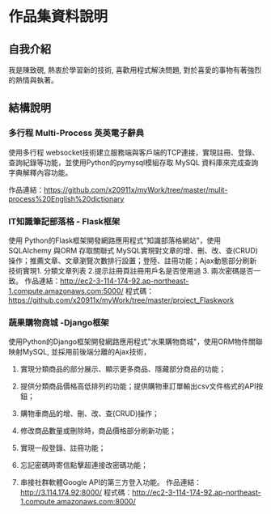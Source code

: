 # 作品集資料說明

## 自我介紹
我是陳致硯, 熱衷於學習新的技術, 喜歡用程式解決問題, 對於喜愛的事物有著強烈的熱情與執著。


## 結構說明

### 多行程 Multi-Process 英英電子辭典
使用多行程 websocket技術建立服務端與客戶端的TCP連接，實現註冊、登錄、查詢紀錄等功能，並使用Python的pymysql模組存取 MySQL 資料庫來完成查詢字典解釋內容功能。

作品連結：https://github.com/x20911x/myWork/tree/master/mulit-process%20English%20dictionary

### IT知識筆記部落格 - Flask框架
使用 Python的Flask框架開發網路應用程式"知識部落格網站"，使用SQLAlchemy 與ORM 存取關聯式 MySQL實現對文章的增、刪、改、查(CRUD)操作；推薦文章、文章瀏覽次數排行設置；登陸、註冊功能；Ajax動態部分刷新技術實現1. 分類文章列表 2.提示註冊頁註冊用戶名是否使用過 3. 兩次密碼是否一致。
作品連結：http://ec2-3-114-174-92.ap-northeast-1.compute.amazonaws.com:5000/
程式碼：https://github.com/x20911x/myWork/tree/master/project_Flaskwork

### 蔬果購物商城 -Django框架
使用Python的Django框架開發網路應用程式"水果購物商城"，使用ORM物件關聯映射MySQL, 並採用前後端分離的Ajax技術，

1. 實現分類商品的部分展示、顯示更多商品、隱藏部分商品的功能；

2. 提供分類商品價格高低排列的功能；提供購物車訂單輸出csv文件格式的API按鈕；

3. 購物車商品的增、刪、改、查(CRUD)操作；

4. 修改商品數量或刪除時，商品價格部分刷新功能；

5. 實現一般登錄、註冊功能；

6. 忘記密碼時寄信點擊超連接改密碼功能；

7. 串接社群軟體Google API的第三方登入功能。
作品連結：http://3.114.174.92:8000/
程式碼：http://ec2-3-114-174-92.ap-northeast-1.compute.amazonaws.com:8000/
